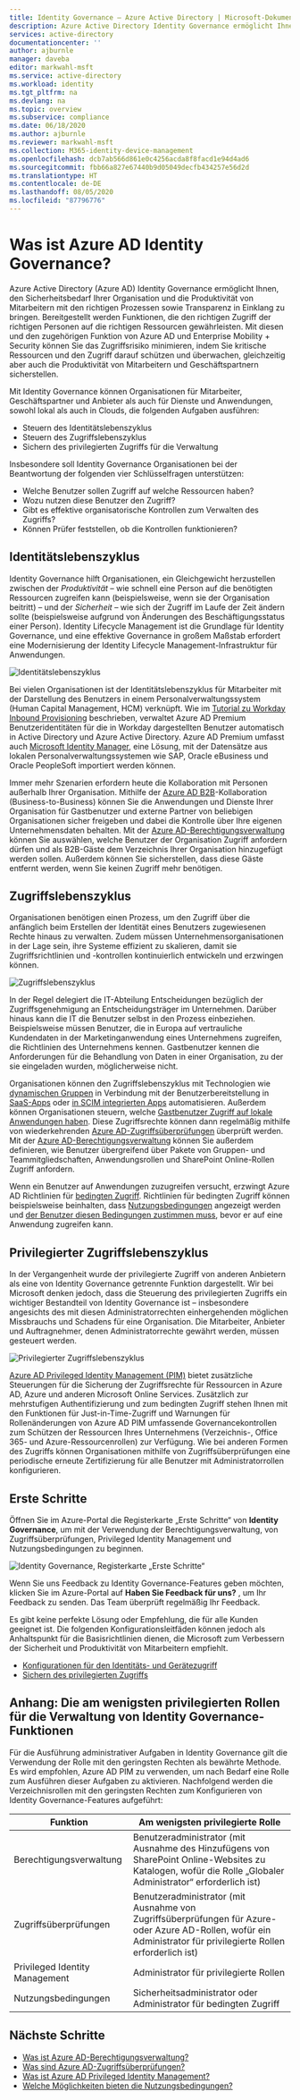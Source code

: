```yaml
---
title: Identity Governance – Azure Active Directory | Microsoft-Dokumentation
description: Azure Active Directory Identity Governance ermöglicht Ihnen, den Sicherheitsbedarf Ihrer Organisation und die Produktivität von Mitarbeitern mit den richtigen Prozessen sowie Transparenz in Einklang zu bringen.
services: active-directory
documentationcenter: ''
author: ajburnle
manager: daveba
editor: markwahl-msft
ms.service: active-directory
ms.workload: identity
ms.tgt_pltfrm: na
ms.devlang: na
ms.topic: overview
ms.subservice: compliance
ms.date: 06/18/2020
ms.author: ajburnle
ms.reviewer: markwahl-msft
ms.collection: M365-identity-device-management
ms.openlocfilehash: dcb7ab566d861e0c4256acda8f8facd1e94d4ad6
ms.sourcegitcommit: fbb66a827e67440b9d05049decfb434257e56d2d
ms.translationtype: HT
ms.contentlocale: de-DE
ms.lasthandoff: 08/05/2020
ms.locfileid: "87796776"
---
```

# <a name="what-is-azure-ad-identity-governance"></a>Was ist Azure AD Identity Governance?

Azure Active Directory (Azure AD) Identity Governance ermöglicht Ihnen, den Sicherheitsbedarf Ihrer Organisation und die Produktivität von Mitarbeitern mit den richtigen Prozessen sowie Transparenz in Einklang zu bringen. Bereitgestellt werden Funktionen, die den richtigen Zugriff der richtigen Personen auf die richtigen Ressourcen gewährleisten. Mit diesen und den zugehörigen Funktion von Azure AD und Enterprise Mobility + Security können Sie das Zugriffsrisiko minimieren, indem Sie kritische Ressourcen und den Zugriff darauf schützen und überwachen, gleichzeitig aber auch die Produktivität von Mitarbeitern und Geschäftspartnern sicherstellen.  

Mit Identity Governance können Organisationen für Mitarbeiter, Geschäftspartner und Anbieter als auch für Dienste und Anwendungen, sowohl lokal als auch in Clouds, die folgenden Aufgaben ausführen:

- Steuern des Identitätslebenszyklus
- Steuern des Zugriffslebenszyklus
- Sichern des privilegierten Zugriffs für die Verwaltung

Insbesondere soll Identity Governance Organisationen bei der Beantwortung der folgenden vier Schlüsselfragen unterstützen:

- Welche Benutzer sollen Zugriff auf welche Ressourcen haben?
- Wozu nutzen diese Benutzer den Zugriff?
- Gibt es effektive organisatorische Kontrollen zum Verwalten des Zugriffs?
- Können Prüfer feststellen, ob die Kontrollen funktionieren?

## <a name="identity-lifecycle"></a>Identitätslebenszyklus

Identity Governance hilft Organisationen, ein Gleichgewicht herzustellen zwischen der *Produktivität* – wie schnell eine Person auf die benötigten Ressourcen zugreifen kann (beispielsweise, wenn sie der Organisation beitritt) – und der *Sicherheit* – wie sich der Zugriff im Laufe der Zeit ändern sollte (beispielsweise aufgrund von Änderungen des Beschäftigungsstatus einer Person).  Identity Lifecycle Management ist die Grundlage für Identity Governance, und eine effektive Governance in großem Maßstab erfordert eine Modernisierung der Identity Lifecycle Management-Infrastruktur für Anwendungen.

![Identitätslebenszyklus](./media/identity-governance-overview/identity-lifecycle.png)

Bei vielen Organisationen ist der Identitätslebenszyklus für Mitarbeiter mit der Darstellung des Benutzers in einem Personalverwaltungssystem (Human Capital Management, HCM) verknüpft.  Wie im [Tutorial zu Workday Inbound Provisioning](../saas-apps/workday-inbound-tutorial.md) beschrieben, verwaltet Azure AD Premium Benutzeridentitäten für die in Workday dargestellten Benutzer automatisch in Active Directory und Azure Active Directory.  Azure AD Premium umfasst auch [Microsoft Identity Manager](/microsoft-identity-manager/), eine Lösung, mit der Datensätze aus lokalen Personalverwaltungssystemen wie SAP, Oracle eBusiness und Oracle PeopleSoft importiert werden können.

Immer mehr Szenarien erfordern heute die Kollaboration mit Personen außerhalb Ihrer Organisation. Mithilfe der [Azure AD B2B](/azure/active-directory/b2b/)-Kollaboration (Business-to-Business) können Sie die Anwendungen und Dienste Ihrer Organisation für Gastbenutzer und externe Partner von beliebigen Organisationen sicher freigeben und dabei die Kontrolle über Ihre eigenen Unternehmensdaten behalten.  Mit der [Azure AD-Berechtigungsverwaltung](entitlement-management-overview.md) können Sie auswählen, welche Benutzer der Organisation Zugriff anfordern dürfen und als B2B-Gäste dem Verzeichnis Ihrer Organisation hinzugefügt werden sollen. Außerdem können Sie sicherstellen, dass diese Gäste entfernt werden, wenn Sie keinen Zugriff mehr benötigen.

## <a name="access-lifecycle"></a>Zugriffslebenszyklus

Organisationen benötigen einen Prozess, um den Zugriff über die anfänglich beim Erstellen der Identität eines Benutzers zugewiesenen Rechte hinaus zu verwalten.  Zudem müssen Unternehmensorganisationen in der Lage sein, ihre Systeme effizient zu skalieren, damit sie Zugriffsrichtlinien und -kontrollen kontinuierlich entwickeln und erzwingen können.

![Zugriffslebenszyklus](./media/identity-governance-overview/access-lifecycle.png)

In der Regel delegiert die IT-Abteilung Entscheidungen bezüglich der Zugriffsgenehmigung an Entscheidungsträger im Unternehmen.  Darüber hinaus kann die IT die Benutzer selbst in den Prozess einbeziehen.  Beispielsweise müssen Benutzer, die in Europa auf vertrauliche Kundendaten in der Marketinganwendung eines Unternehmens zugreifen, die Richtlinien des Unternehmens kennen. Gastbenutzer kennen die Anforderungen für die Behandlung von Daten in einer Organisation, zu der sie eingeladen wurden, möglicherweise nicht.

Organisationen können den Zugriffslebenszyklus mit Technologien wie [dynamischen Gruppen](../users-groups-roles/groups-dynamic-membership.md) in Verbindung mit der Benutzerbereitstellung in [SaaS-Apps](../saas-apps/tutorial-list.md) oder [in SCIM integrierten Apps](../app-provisioning/use-scim-to-provision-users-and-groups.md) automatisieren.  Außerdem können Organisationen steuern, welche [Gastbenutzer Zugriff auf lokale Anwendungen haben](../b2b/hybrid-cloud-to-on-premises.md).  Diese Zugriffsrechte können dann regelmäßig mithilfe von wiederkehrenden [Azure AD-Zugriffsüberprüfungen](access-reviews-overview.md) überprüft werden.   Mit der [Azure AD-Berechtigungsverwaltung](entitlement-management-overview.md) können Sie außerdem definieren, wie Benutzer übergreifend über Pakete von Gruppen- und Teammitgliedschaften, Anwendungsrollen und SharePoint Online-Rollen Zugriff anfordern.

Wenn ein Benutzer auf Anwendungen zuzugreifen versucht, erzwingt Azure AD Richtlinien für [bedingten Zugriff](/azure/active-directory/conditional-access/). Richtlinien für bedingten Zugriff können beispielsweise beinhalten, dass [Nutzungsbedingungen](../conditional-access/terms-of-use.md) angezeigt werden und [der Benutzer diesen Bedingungen zustimmen muss](../conditional-access/require-tou.md), bevor er auf eine Anwendung zugreifen kann.

## <a name="privileged-access-lifecycle"></a>Privilegierter Zugriffslebenszyklus

In der Vergangenheit wurde der privilegierte Zugriff von anderen Anbietern als eine von Identity Governance getrennte Funktion dargestellt. Wir bei Microsoft denken jedoch, dass die Steuerung des privilegierten Zugriffs ein wichtiger Bestandteil von Identity Governance ist – insbesondere angesichts des mit diesen Administratorrechten einhergehenden möglichen Missbrauchs und Schadens für eine Organisation. Die Mitarbeiter, Anbieter und Auftragnehmer, denen Administratorrechte gewährt werden, müssen gesteuert werden.

![Privilegierter Zugriffslebenszyklus](./media/identity-governance-overview/privileged-access-lifecycle.png)

[Azure AD Privileged Identity Management (PIM)](../privileged-identity-management/pim-configure.md) bietet zusätzliche Steuerungen für die Sicherung der Zugriffsrechte für Ressourcen in Azure AD, Azure und anderen Microsoft Online Services.  Zusätzlich zur mehrstufigen Authentifizierung und zum bedingten Zugriff stehen Ihnen mit den Funktionen für Just-in-Time-Zugriff und Warnungen für Rollenänderungen von Azure AD PIM umfassende Governancekontrollen zum Schützen der Ressourcen Ihres Unternehmens (Verzeichnis-, Office 365- und Azure-Ressourcenrollen) zur Verfügung. Wie bei anderen Formen des Zugriffs können Organisationen mithilfe von Zugriffsüberprüfungen eine periodische erneute Zertifizierung für alle Benutzer mit Administratorrollen konfigurieren.

## <a name="getting-started"></a>Erste Schritte

Öffnen Sie im Azure-Portal die Registerkarte „Erste Schritte“ von **Identity Governance**, um mit der Verwendung der Berechtigungsverwaltung, von Zugriffsüberprüfungen, Privileged Identity Management und Nutzungsbedingungen zu beginnen.

![Identity Governance, Registerkarte „Erste Schritte“](./media/identity-governance-overview/getting-started.png)


Wenn Sie uns Feedback zu Identity Governance-Features geben möchten, klicken Sie im Azure-Portal auf **Haben Sie Feedback für uns?** , um Ihr Feedback zu senden. Das Team überprüft regelmäßig Ihr Feedback.

Es gibt keine perfekte Lösung oder Empfehlung, die für alle Kunden geeignet ist. Die folgenden Konfigurationsleitfäden können jedoch als Anhaltspunkt für die Basisrichtlinien dienen, die Microsoft zum Verbessern der Sicherheit und Produktivität von Mitarbeitern empfiehlt.

- [Konfigurationen für den Identitäts- und Gerätezugriff](/microsoft-365/enterprise/microsoft-365-policies-configurations)
- [Sichern des privilegierten Zugriffs](../users-groups-roles/directory-admin-roles-secure.md)

## <a name="appendix---least-privileged-roles-for-managing-in-identity-governance-features"></a>Anhang: Die am wenigsten privilegierten Rollen für die Verwaltung von Identity Governance-Funktionen

Für die Ausführung administrativer Aufgaben in Identity Governance gilt die Verwendung der Rolle mit den geringsten Rechten als bewährte Methode. Es wird empfohlen, Azure AD PIM zu verwenden, um nach Bedarf eine Rolle zum Ausführen dieser Aufgaben zu aktivieren. Nachfolgend werden die Verzeichnisrollen mit den geringsten Rechten zum Konfigurieren von Identity Governance-Features aufgeführt:

| Funktion | Am wenigsten privilegierte Rolle |
| ------- | --------------------- |
| Berechtigungsverwaltung | Benutzeradministrator (mit Ausnahme des Hinzufügens von SharePoint Online-Websites zu Katalogen, wofür die Rolle „Globaler Administrator“ erforderlich ist) |
| Zugriffsüberprüfungen | Benutzeradministrator (mit Ausnahme von Zugriffsüberprüfungen für Azure- oder Azure AD-Rollen, wofür ein Administrator für privilegierte Rollen erforderlich ist) |
|Privileged Identity Management | Administrator für privilegierte Rollen |
| Nutzungsbedingungen | Sicherheitsadministrator oder Administrator für bedingten Zugriff |

## <a name="next-steps"></a>Nächste Schritte

- [Was ist Azure AD-Berechtigungsverwaltung?](entitlement-management-overview.md)
- [Was sind Azure AD-Zugriffsüberprüfungen?](access-reviews-overview.md)
- [Was ist Azure AD Privileged Identity Management?](../privileged-identity-management/pim-configure.md)
- [Welche Möglichkeiten bieten die Nutzungsbedingungen?](active-directory-tou.md)


